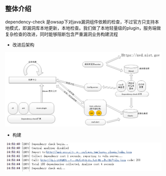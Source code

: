 ## 整体介绍
dependency-check 是owsap下对java漏洞组件依赖的检查，不过官方只支持本地模式，即漏洞库本地更新，本地检查。我们做了本地轻量级的plugin，服务端做复杂检查的改进，同时能够阻断包含严重漏洞业务构建流程

* 改进后架构

![image](https://github.com/huzhanchi/dependency-check/blob/main/images/dependency-check.png)

* 构建

![image](https://github.com/huzhanchi/dependency-check/blob/main/images/log1.png)